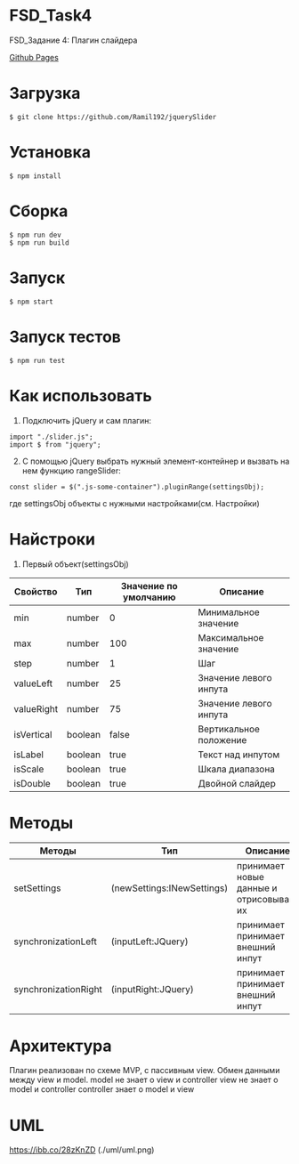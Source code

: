 # FSD_Task4
<p>FSD_Задание 4: Плагин слайдера</p>
<a href="https://Ramil192.github.io/jquerySlider"><p>Github Pages</p></a>

# Загрузка
```
$ git clone https://github.com/Ramil192/jquerySlider
```

# Установка
```
$ npm install
```

# Сборка
```
$ npm run dev
$ npm run build
```

# Запуск
```
$ npm start
```

# Запуск тестов
```
$ npm run test
```

# Как использовать
1) Подключить jQuery и сам плагин:
```
import "./slider.js";
import $ from "jquery";
```
2) С помощью jQuery выбрать нужный элемент-контейнер и вызвать на нем функцию rangeSlider:
```
const slider = $(".js-some-container").pluginRange(settingsObj);
```
где settingsObj объекты с нужными настройками(см. Настройки)


# Найстроки
1) Первый объект(settingsObj)

| Свойство   | Тип      | Значение по умолчанию | Описание |
| ---------  |----------|-----------------------|----------|
| min        | number   | 0                     | Минимальное значение
| max        | number   | 100                   | Максимальное значение 
| step       | number   | 1                     | Шаг
| valueLeft  | number   | 25                    | Значение левого инпута 
| valueRight | number   | 75                    | Значение левого инпута
| isVertical | boolean  | false                 | Вертикальное положение 
| isLabel    | boolean  | true                  | Текст над инпутом
| isScale    | boolean  | true                  | Шкала диапазона
| isDouble   | boolean  | true                  | Двойной слайдер
# Методы


| Методы               | Тип                        | Описание                                |
| ---------------------|----------------------------|-----------------------------------------|
| setSettings          | (newSettings:INewSettings) |принимает новые данные и отрисовывает их |
| synchronizationLeft  | (inputLeft:JQuery)         |принимает принимает внешний инпут        |
| synchronizationRight | (inputRight:JQuery)        |принимает принимает внешний инпут        |


# Архитектура

Плагин реализован по схеме MVP, с пассивным view. Обмен данными между view и model.
model не знает о view и controller 
view не знает о model и controller 
controller знает о model и view
 

# UML
https://ibb.co/28zKnZD
(./uml/uml.png)
